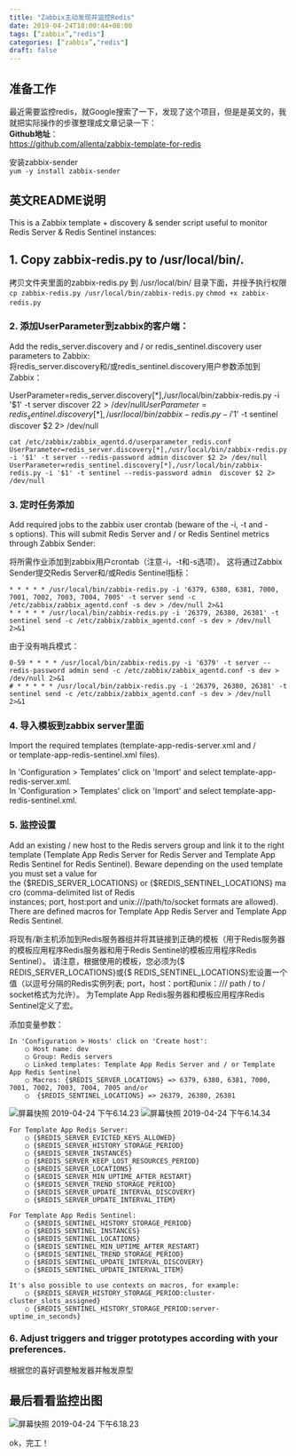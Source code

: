 ```yaml
---
title: "Zabbix主动发现并监控Redis"
date: 2019-04-24T18:00:44+08:00
tags: [“zabbix”,"redis"]
categories: [“zabbix”,"redis"]
draft: false
---
```


## 准备工作
最近需要监控redis，就Google搜索了一下，发现了这个项目，但是是英文的，我就把实际操作的步骤整理成文章记录一下：   
**Github地址**：  
https://github.com/allenta/zabbix-template-for-redis

安装zabbix-sender  
`yum -y install zabbix-sender`

## 英文README说明

This is a Zabbix template + discovery & sender script useful to monitor Redis Server & Redis Sentinel instances:  
## 1. Copy zabbix-redis.py to /usr/local/bin/.
拷贝文件夹里面的zabbix-redis.py 到 /usr/local/bin/ 目录下面，并授予执行权限  
`cp zabbix-redis.py /usr/local/bin/zabbix-redis.py`
`chmod +x zabbix-redis.py` 

### 2. 添加UserParameter到zabbix的客户端：

Add the redis_server.discovery and / or redis_sentinel.discovery user parameters to Zabbix:  
将redis_server.discovery和/或redis_sentinel.discovery用户参数添加到Zabbix：

UserParameter=redis_server.discovery[*],/usr/local/bin/zabbix-redis.py -i '$1' -t server discover $2 2> /dev/null
UserParameter=redis_sentinel.discovery[*],/usr/local/bin/zabbix-redis.py -i '$1' -t sentinel discover $2 2> /dev/null
	

```	
cat /etc/zabbix/zabbix_agentd.d/userparameter_redis.conf 
UserParameter=redis_server.discovery[*],/usr/local/bin/zabbix-redis.py -i '$1' -t server --redis-password admin discover $2 2> /dev/null
UserParameter=redis_sentinel.discovery[*],/usr/local/bin/zabbix-redis.py -i '$1' -t sentinel --redis-password admin  discover $2 2> /dev/null
```
	
### 3. 定时任务添加
Add required jobs to the zabbix user crontab (beware of the -i, -t and -s options). This will submit Redis Server and / or Redis Sentinel metrics through Zabbix Sender:

将所需作业添加到zabbix用户crontab（注意-i，-t和-s选项）。 这将通过Zabbix Sender提交Redis Server和/或Redis Sentinel指标：  
```
* * * * * /usr/local/bin/zabbix-redis.py -i '6379, 6380, 6381, 7000, 7001, 7002, 7003, 7004, 7005' -t server send -c /etc/zabbix/zabbix_agentd.conf -s dev > /dev/null 2>&1
* * * * * /usr/local/bin/zabbix-redis.py -i '26379, 26380, 26381' -t sentinel send -c /etc/zabbix/zabbix_agentd.conf -s dev > /dev/null 2>&1
```

由于没有哨兵模式：  
```
0-59 * * * * /usr/local/bin/zabbix-redis.py -i '6379' -t server --redis-password admin send -c /etc/zabbix/zabbix_agentd.conf -s dev > /dev/null 2>&1
# * * * * * /usr/local/bin/zabbix-redis.py -i '26379, 26380, 26381' -t sentinel send -c /etc/zabbix/zabbix_agentd.conf -s dev > /dev/null 2>&1
```

### 4. 导入模板到zabbix server里面
Import the required templates (template-app-redis-server.xml and / or template-app-redis-sentinel.xml files).

In 'Configuration > Templates' click on 'Import' and select template-app-redis-server.xml.  
In 'Configuration > Templates' click on 'Import' and select template-app-redis-sentinel.xml.


### 5. 监控设置

Add an existing / new host to the Redis servers group and link it to the right template (Template App Redis Server for Redis Server and Template App Redis Sentinel for Redis Sentinel). Beware depending on the used template you must set a value for the {$REDIS_SERVER_LOCATIONS} or {$REDIS_SENTINEL_LOCATIONS} macro (comma-delimited list of Redis instances; port, host:port and unix:///path/to/socket formats are allowed). There are defined macros for Template App Redis Server and Template App Redis Sentinel.  

将现有/新主机添加到Redis服务器组并将其链接到正确的模板（用于Redis服务器的模板应用程序Redis服务器和用于Redis Sentinel的模板应用程序Redis Sentinel）。 请注意，根据使用的模板，您必须为{$ REDIS_SERVER_LOCATIONS}或{$ REDIS_SENTINEL_LOCATIONS}宏设置一个值（以逗号分隔的Redis实例列表; port，host：port和unix：/// path / to / socket格式为允许）。 为Template App Redis服务器和模板应用程序Redis Sentinel定义了宏。    

添加变量参数：  
	
	In 'Configuration > Hosts' click on 'Create host':
		○ Host name: dev
		○ Group: Redis servers
		○ Linked templates: Template App Redis Server and / or Template App Redis Sentinel
		○ Macros: {$REDIS_SERVER_LOCATIONS} => 6379, 6380, 6381, 7000, 7001, 7002, 7003, 7004, 7005 and/or
		○  {$REDIS_SENTINEL_LOCATIONS} => 26379, 26380, 26381

![屏幕快照 2019-04-24 下午6.14.23](http://wx4.sinaimg.cn/mw690/79b5b049gy1g2dw2750rej20ph09mgmo.jpg)
![屏幕快照 2019-04-24 下午6.14.34](http://ws4.sinaimg.cn/mw690/79b5b049gy1g2dw2fe2h1j20pt0a2wft.jpg)
	
	For Template App Redis Server:
		○ {$REDIS_SERVER_EVICTED_KEYS_ALLOWED}
		○ {$REDIS_SERVER_HISTORY_STORAGE_PERIOD}
		○ {$REDIS_SERVER_INSTANCES}
		○ {$REDIS_SERVER_KEEP_LOST_RESOURCES_PERIOD}
		○ {$REDIS_SERVER_LOCATIONS}
		○ {$REDIS_SERVER_MIN_UPTIME_AFTER_RESTART}
		○ {$REDIS_SERVER_TREND_STORAGE_PERIOD}
		○ {$REDIS_SERVER_UPDATE_INTERVAL_DISCOVERY}
		○ {$REDIS_SERVER_UPDATE_INTERVAL_ITEM}

	For Template App Redis Sentinel:
		○ {$REDIS_SENTINEL_HISTORY_STORAGE_PERIOD}
		○ {$REDIS_SENTINEL_INSTANCES}
		○ {$REDIS_SENTINEL_LOCATIONS}
		○ {$REDIS_SENTINEL_MIN_UPTIME_AFTER_RESTART}
		○ {$REDIS_SENTINEL_TREND_STORAGE_PERIOD}
		○ {$REDIS_SENTINEL_UPDATE_INTERVAL_DISCOVERY}
		○ {$REDIS_SENTINEL_UPDATE_INTERVAL_ITEM}

	It's also possible to use contexts on macros, for example:
		○ {$REDIS_SERVER_HISTORY_STORAGE_PERIOD:cluster-cluster_slots_assigned}
		○ {$REDIS_SENTINEL_HISTORY_STORAGE_PERIOD:server-uptime_in_seconds}
		
### 6. Adjust triggers and trigger prototypes according with your preferences.

根据您的喜好调整触发器并触发原型

## 最后看看监控出图
![屏幕快照 2019-04-24 下午6.18.23](http://wx4.sinaimg.cn/mw690/79b5b049gy1g2dw6f67djj218z0f1q4o.jpg)

ok，完工！

